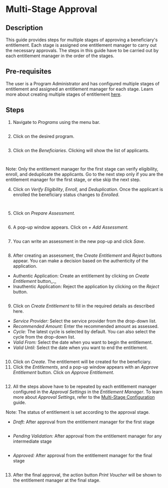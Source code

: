 # Multi-Stage Approval

## Description

This guide provides steps for multiple stages of approving a beneficiary's entitlement. Each stage is assigned one entitlement manager to carry out the necessary approvals.  The steps in this guide have to be carried out by each entitlement manager in the order of the stages.&#x20;

## Pre-requisites

The user is a Program Administrator and has configured multiple stages of entitlement and assigned an entitlement manager for each stage. Learn more about creating multiple stages of entitlement [here](multi-stage-configuration.md).

## Steps

1. Navigate to _Programs_ using the menu bar.

<figure><img src="../../.gitbook/assets/program-multiapproval (1).PNG" alt=""><figcaption></figcaption></figure>

2. Click on the desired program.

<figure><img src="../../.gitbook/assets/all-program-multiapproval (2).PNG" alt=""><figcaption></figcaption></figure>

3. Click on the _Beneficiaries_. Clicking will show the list of applicants.

<div>

<figure><img src="../../.gitbook/assets/multiapproval-beneficiary.PNG" alt=""><figcaption></figcaption></figure>

 

<figure><img src="../../.gitbook/assets/multi-stage-approval-beneficiary-list.PNG" alt=""><figcaption></figcaption></figure>

</div>

Note: Only the entitlement manager for the first stage can verify eligibility, enroll, and deduplicate the applicants. Go to the next step only if you are the entitlement manager for the first stage, or else skip the next step.

4. Click on _Verify Eligibility_, _Enroll,_ and _Deduplication_. Once the applicant is enrolled the beneficiary status changes to _Enrolled_.

<div>

<figure><img src="../../.gitbook/assets/verify-deduplicate-multiapproval.PNG" alt=""><figcaption></figcaption></figure>

 

<figure><img src="../../.gitbook/assets/entitlement-reject-multiapproval.PNG" alt=""><figcaption></figcaption></figure>

</div>

5. Click on _Prepare Assessment._

<figure><img src="../../.gitbook/assets/enrolled-multiapproval (1).PNG" alt=""><figcaption></figcaption></figure>

6. A pop-up window appears. Click on _+ Add Assessment._

<figure><img src="../../.gitbook/assets/add-assesment-multi-approval (1).PNG" alt=""><figcaption></figcaption></figure>

7. You can write an assessment in the new pop-up and click _Save_.

<figure><img src="../../.gitbook/assets/assesment-multiapproval (1).PNG" alt=""><figcaption></figcaption></figure>

8. After creating an assessment, the _Create Entitlement_ and _Reject_ buttons appear. You can make a decision based on the authenticity of the application.

* Authentic Application: Create an entitlement by clicking on _Create Entitlement_ button_._
* Inauthentic Application: Reject the application by clicking on the _Reject_ button.

<figure><img src="../../.gitbook/assets/entitlement-reject-multiapproval (1).PNG" alt=""><figcaption></figcaption></figure>

9. Click on _Create Entitlement_ to fill in the required details as described here.

* _Service Provider:_ Select the service provider from the drop-down list.
* _Recommended Amount:_ Enter the recommended amount as assessed.
* _Cycle:_ The latest cycle is selected by default. You can also select the cycle from the drop-down list.
* _Valid From:_ Select the date when you want to begin the entitlement.
* _Valid Until:_ Select the date when you want to end the entitlement.

<figure><img src="../../.gitbook/assets/create-entitlement-pop-up.PNG" alt=""><figcaption></figcaption></figure>

10. Click on _Create_. The entitlement will be created for the beneficiary.
11. Click the _Entitlements_, and a pop-up window appears with an _Approve_ _Entitlement_ button. Click on _Approve_ _Entitlement._

<figure><img src="../../.gitbook/assets/draft-multiapproval.PNG" alt=""><figcaption></figcaption></figure>

12. All the steps above have to be repeated by each entitlement manager configured in the _Approval Settings_ in the _Entitlement Manager_. To learn more about _Approval Settings_, refer to the [Multi-Stage Configuration](multi-stage-configuration.md) guide.&#x20;

Note: The status of entitlement is set according to the approval stage.

* _Draft:_ After approval from the entitlement manager for the first stage

<figure><img src="../../.gitbook/assets/entitlement-button-multiapproval (1).PNG" alt=""><figcaption></figcaption></figure>

* _Pending Validation:_ After approval from the entitlement manager for any intermediate stage

<figure><img src="../../.gitbook/assets/pending-multiapproval (1).PNG" alt=""><figcaption></figcaption></figure>

* _Approved:_ After approval from the entitlement manager for the final stage

<figure><img src="../../.gitbook/assets/approved-multiapproval (2).PNG" alt=""><figcaption></figcaption></figure>

13. After the final approval, the action button _Print Voucher_ will be shown to the entitlement manager at the final stage.

